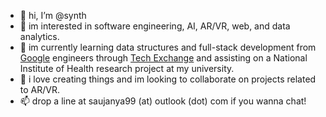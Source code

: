 - 👋 hi, I’m @synth
- 👀 im interested in software engineering, AI, AR/VR, web, and data analytics.
- 🌱 im currently learning data structures and full-stack development from [Google](https://github.com/google) engineers through [Tech Exchange](https://buildyourfuture.withgoogle.com/#about) and assisting on a National Institute of Health research project at my university.
- 💞️ i love creating things and im looking to collaborate on projects related to AR/VR. 
- 📫 drop a line at saujanya99 (at) outlook (dot) com if you wanna chat! 

<!---
sjnyth/sjnyth is a ✨ special ✨ repository because its `README.md` (this file) appears on your GitHub profile.
You can click the Preview link to take a look at your changes.
--->
